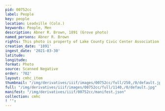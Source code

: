 ```yaml
---
pid: 00752cc
label: People
key: people
location: Leadville (Colo.)
keywords: People, Men
description: Abner R. Brown, 1891 (Grove photo)
named_persons: Abner R. Brown
rights: This photo is property of Lake County Civic Center Association.
creation_date: '1891'
ingest_date: '2021-03-30'
latitude: 
longitude: 
format: Photo
source: Scanned Negative
order: '702'
layout: cmhc_item
thumbnail: "/img/derivatives/iiif/images/00752cc/full/250,/0/default.jpg"
full: "/img/derivatives/iiif/images/00752cc/full/1140,/0/default.jpg"
manifest: "/img/derivatives/iiif/00752cc/manifest.json"
collection: cmhc
! '': 
---
```

